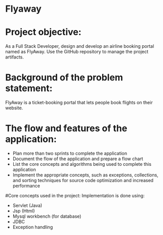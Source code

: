 # Flyaway

# Project objective: 

As a Full Stack Developer, design and develop an airline booking portal named as FlyAway. Use the GitHub repository to manage the project artifacts. 

# Background of the problem statement:

FlyAway is a ticket-booking portal that lets people book flights on their website.

# The flow and features of the application:

* Plan more than two sprints to complete the application
* Document the flow of the application and prepare a flow chart 
* List the core concepts and algorithms being used to complete this application
* Implement the appropriate concepts, such as exceptions, collections, and sorting techniques for source code optimization and increased performance 

#Core concepts used in the project: Implementation is done using:
* Servlet (Java) 
* Jsp (Html) 
* Mysql workbench (for database) 
* JDBC
* Exception handling 
